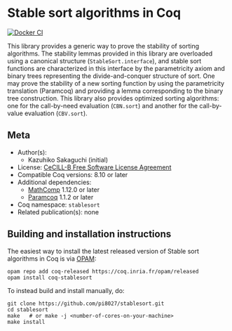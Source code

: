 <!---
This file was generated from `meta.yml`, please do not edit manually.
Follow the instructions on https://github.com/coq-community/templates to regenerate.
--->
# Stable sort algorithms in Coq

[![Docker CI][docker-action-shield]][docker-action-link]

[docker-action-shield]: https://github.com/pi8027/stablesort/workflows/Docker%20CI/badge.svg?branch=master
[docker-action-link]: https://github.com/pi8027/stablesort/actions?query=workflow:"Docker%20CI"




This library provides a generic way to prove the stability of sorting
algorithms. The stability lemmas provided in this library are overloaded using
a canonical structure (`StableSort.interface`), and stable sort functions are
characterized in this interface by the parametricity axiom and binary trees
representing the divide-and-conquer structure of sort. One may prove the
stability of a new sorting function by using the parametricity translation
(Paramcoq) and providing a lemma corresponding to the binary tree
construction. This library also provides optimized sorting algorithms: one for
the call-by-need evaluation (`CBN.sort`) and another for the call-by-value
evaluation (`CBV.sort`).

## Meta

- Author(s):
  - Kazuhiko Sakaguchi (initial)
- License: [CeCILL-B Free Software License Agreement](CeCILL-B)
- Compatible Coq versions: 8.10 or later
- Additional dependencies:
  - [MathComp](https://math-comp.github.io) 1.12.0 or later
  - [Paramcoq](https://github.com/coq-community/paramcoq) 1.1.2 or later
- Coq namespace: `stablesort`
- Related publication(s): none

## Building and installation instructions

The easiest way to install the latest released version of Stable sort algorithms in Coq
is via [OPAM](https://opam.ocaml.org/doc/Install.html):

```shell
opam repo add coq-released https://coq.inria.fr/opam/released
opam install coq-stablesort
```

To instead build and install manually, do:

``` shell
git clone https://github.com/pi8027/stablesort.git
cd stablesort
make   # or make -j <number-of-cores-on-your-machine> 
make install
```



